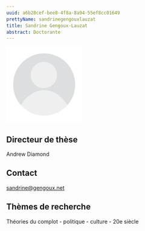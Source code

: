 ```yaml
---
uuid: a6b28cef-bee8-4f8a-8a94-55ef8cc01649
prettyName: sandrinegengouxlauzat
title: Sandrine Gengoux-Lauzat
abstract: Doctorante
---
```



<img src="./avatar.webp" width="200px" />

## Directeur de thèse

Andrew Diamond

## Contact

 sandrine@gengoux.net

## Thèmes de recherche

 Théories du complot - politique - culture - 20e siècle

